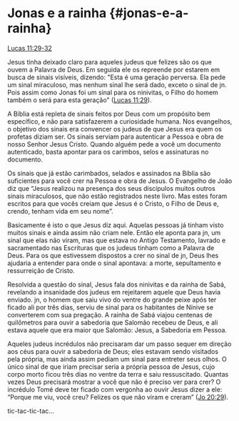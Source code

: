 # **Jonas e a rainha** {#jonas-e-a-rainha}

[Lucas 11:29-32](http://bibliaonline.com.br/acf/lc/11/29-32)

Jesus tinha deixado claro para aqueles judeus que felizes são os que ouvem a Palavra de Deus. Em seguida ele os repreende por estarem em busca de sinais visíveis, dizendo: &quot;Esta é uma geração perversa. Ela pede um sinal miraculoso, mas nenhum sinal lhe será dado, exceto o sinal de jn. Pois assim como Jonas foi um sinal para os ninivitas, o Filho do homem também o será para esta geração&quot; ([Lucas 11:29](http://bibliaonline.com.br/acf/lc/11/29)).

A Bíblia está repleta de sinais feitos por Deus com um propósito bem específico, e não para satisfazerem a curiosidade humana. Nos evangelhos, o objetivo dos sinais era convencer os judeus de que Jesus era quem os profetas diziam ser. Os sinais serviam para autenticar a Pessoa e obra de nosso Senhor Jesus Cristo. Quando alguém pede a você um documento autenticado, basta apontar para os carimbos, selos e assinaturas no documento.

Os sinais que já estão carimbados, selados e assinados na Bíblia são suficientes para você crer na Pessoa e obra de Jesus. O Evangelho de João diz que “Jesus realizou na presença dos seus discípulos muitos outros sinais miraculosos, que não estão registrados neste livro. Mas estes foram escritos para que vocês creiam que Jesus é o Cristo, o Filho de Deus e, crendo, tenham vida em seu nome”.

Basicamente é isto o que Jesus diz aqui. Aquelas pessoas já tinham visto muitos sinais e ainda assim não criam nele. Então ele aponta para jn, um sinal que elas não viram, mas que estava no Antigo Testamento, lavrado e sacramentado nas Escrituras que os judeus tinham como a Palavra de Deus. Para os que estivessem dispostos a crer no sinal de jn, Deus lhes ajudaria a entender para onde o sinal apontava: a morte, sepultamento e ressurreição de Cristo.

Resolvida a questão do sinal, Jesus fala dos ninivitas e da rainha de Sabá, revelando a insanidade dos judeus em rejeitarem aquele que Deus havia enviado. jn, o homem que saiu vivo do ventre do grande peixe após ter ficado ali por três dias, serviu de sinal para os habitantes de Nínive se converterem com sua pregação. A rainha de Sabá viajou centenas de quilômetros para ouvir a sabedoria que Salomão recebeu de Deus, e ali estava aquele que era maior que Salomão: Jesus, a Sabedoria em Pessoa.

Aqueles judeus incrédulos não precisaram dar um passo sequer em direção aos céus para ouvir a sabedoria de Deus; eles estavam sendo visitados pela própria, mas ainda assim pediam um sinal para entreter seus olhos. O único sinal de que iriam precisar seria a própria pessoa de Jesus, cujo corpo morto ficou três dias no ventre da terra e saiu ressuscitado. Quantas vezes Deus precisará mostrar a você que não é preciso ver para crer? O incrédulo Tomé deve ter ficado com vergonha ao ouvir Jesus dizer a ele: “Porque me viu, você creu? Felizes os que não viram e creram” ([Jo 20:29](http://bibliaonline.com.br/acf/jo/20/29)).

tic-tac-tic-tac...
